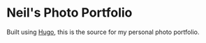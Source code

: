 # Neil's Photo Portfolio

Built using [Hugo](https://gohugo.io/), this is the source for my personal
photo portfolio.